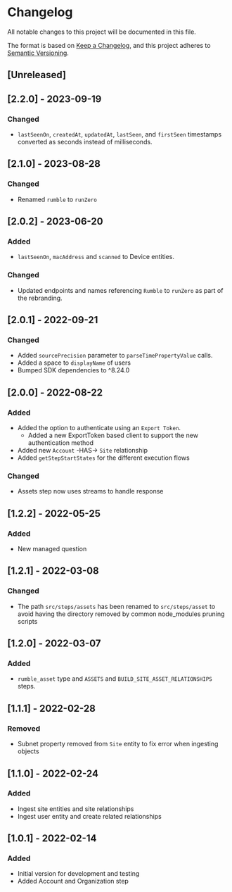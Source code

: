 # Changelog

All notable changes to this project will be documented in this file.

The format is based on [Keep a Changelog](https://keepachangelog.com/en/1.0.0/),
and this project adheres to
[Semantic Versioning](https://semver.org/spec/v2.0.0.html).

## [Unreleased]

## [2.2.0] - 2023-09-19

### Changed

- `lastSeenOn`, `createdAt`, `updatedAt`, `lastSeen`, and `firstSeen` timestamps
  converted as seconds instead of milliseconds.

## [2.1.0] - 2023-08-28

### Changed

- Renamed `rumble` to `runZero`

## [2.0.2] - 2023-06-20

### Added

- `lastSeenOn`, `macAddress` and `scanned` to Device entities.

### Changed

- Updated endpoints and names referencing `Rumble` to `runZero` as part of the
  rebranding.

## [2.0.1] - 2022-09-21

### Changed

- Added `sourcePrecision` parameter to `parseTimePropertyValue` calls.
- Added a space to `displayName` of users
- Bumped SDK dependencies to ^8.24.0

## [2.0.0] - 2022-08-22

### Added

- Added the option to authenticate using an `Export Token`.
  - Added a new ExportToken based client to support the new authentication
    method
- Added new `Account` -HAS-> `Site` relationship
- Added `getStepStartStates` for the different execution flows

### Changed

- Assets step now uses streams to handle response

## [1.2.2] - 2022-05-25

### Added

- New managed question

## [1.2.1] - 2022-03-08

### Changed

- The path `src/steps/assets` has been renamed to `src/steps/asset` to avoid
  having the directory removed by common node_modules pruning scripts

## [1.2.0] - 2022-03-07

### Added

- `rumble_asset` type and `ASSETS` and `BUILD_SITE_ASSET_RELATIONSHIPS` steps.

## [1.1.1] - 2022-02-28

### Removed

- Subnet property removed from `Site` entity to fix error when ingesting objects

## [1.1.0] - 2022-02-24

### Added

- Ingest site entities and site relationships
- Ingest user entity and create related relationships

## [1.0.1] - 2022-02-14

### Added

- Initial version for development and testing
- Added Account and Organization step
